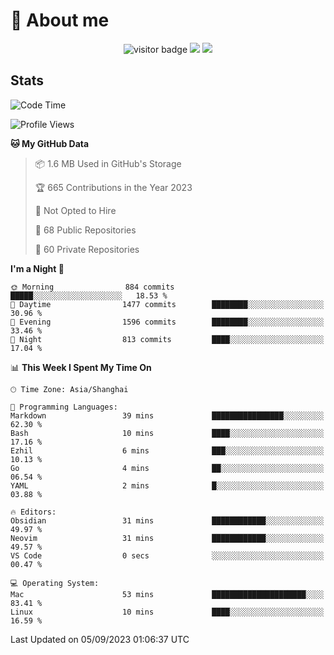 <!-- ![](https://youpai.roccoshi.top/img/20200804214216.png) -->

# 🧐 About me
 
<p align="center">
<img src="https://visitor-badge.laobi.icu/badge?page_id=Lincest.Lincest&title=hits" alt="visitor badge"/>
<a href="mailto:imroccoshi@gmail.com"><img src="https://img.shields.io/badge/gmail-imroccoshi%40gmail.com-red"></a>
<a href="https://blog.roccoshi.top"><img src="https://img.shields.io/badge/blog-roccoshi-green"></a>
</p>

## Stats

<!--START_SECTION:waka-->
![Code Time](http://img.shields.io/badge/Code%20Time-540%20hrs%2040%20mins-blue)

![Profile Views](http://img.shields.io/badge/Profile%20Views-1-blue)

**🐱 My GitHub Data** 

> 📦 1.6 MB Used in GitHub's Storage 
 > 
> 🏆 665 Contributions in the Year 2023
 > 
> 🚫 Not Opted to Hire
 > 
> 📜 68 Public Repositories 
 > 
> 🔑 60 Private Repositories 
 > 
**I'm a Night 🦉** 

```text
🌞 Morning                884 commits         █████░░░░░░░░░░░░░░░░░░░░   18.53 % 
🌆 Daytime                1477 commits        ████████░░░░░░░░░░░░░░░░░   30.96 % 
🌃 Evening                1596 commits        ████████░░░░░░░░░░░░░░░░░   33.46 % 
🌙 Night                  813 commits         ████░░░░░░░░░░░░░░░░░░░░░   17.04 % 
```


📊 **This Week I Spent My Time On** 

```text
🕑︎ Time Zone: Asia/Shanghai

💬 Programming Languages: 
Markdown                 39 mins             ████████████████░░░░░░░░░   62.30 % 
Bash                     10 mins             ████░░░░░░░░░░░░░░░░░░░░░   17.16 % 
Ezhil                    6 mins              ███░░░░░░░░░░░░░░░░░░░░░░   10.13 % 
Go                       4 mins              ██░░░░░░░░░░░░░░░░░░░░░░░   06.54 % 
YAML                     2 mins              █░░░░░░░░░░░░░░░░░░░░░░░░   03.88 % 

🔥 Editors: 
Obsidian                 31 mins             ████████████░░░░░░░░░░░░░   49.97 % 
Neovim                   31 mins             ████████████░░░░░░░░░░░░░   49.57 % 
VS Code                  0 secs              ░░░░░░░░░░░░░░░░░░░░░░░░░   00.47 % 

💻 Operating System: 
Mac                      53 mins             █████████████████████░░░░   83.41 % 
Linux                    10 mins             ████░░░░░░░░░░░░░░░░░░░░░   16.59 % 
```


 Last Updated on 05/09/2023 01:06:37 UTC
<!--END_SECTION:waka-->


